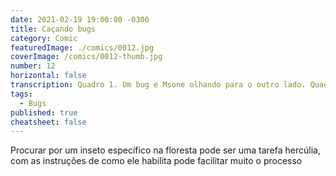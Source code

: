```yaml
---
date: 2021-02-19 19:00:00 -0300
title: Caçando bugs
category: Comic
featuredImage: ./comics/0012.jpg
coverImage: /comics/0012-thumb.jpg
number: 12
horizontal: false
transcription: Quadro 1. Um bug e Msone olhando para o outro lado. Quadro 2. Novamente, um bug e Msone olhando para o outro lado. Quadro 3. Um bug gigante e Msone saindo Msone fala "Bom! Nenhum bug por aqui, reportaram errado.".
tags:
  - Bugs
published: true
cheatsheet: false
---
```


Procurar por um inseto específico na floresta pode ser uma tarefa hercúlia, com as instruções de como ele habilita pode facilitar muito o processo
